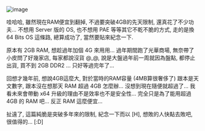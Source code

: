 ![image](/images/2008-02-13-enjoying-6gb-ram/image_7.png)

哇哈哈, 雖然現在RAM便宜到翻掉, 不過要突破4GB的先天限制, 還真花了不少功夫... 不想用 Server 版的 OS, 也不想用 PAE 等等其它不乾不脆的方式, 走的是換 64 Bits OS 這條路, 總算成功了, 當然要貼來紀念一下. 

原本有 2GB RAM, 想趁過年加個 4G 來用用... 過年期間跑了光華商場, 無奈帶了小皮問了好幾家店, 每家都說沒貨 @_@, 說是大盤過年前一周就因為盤點, 都停止出貨, 買不到 2GB DDR2 ... 只好等過完年了... 

回想才幾年前, 想說4GB這麼大, 對於當時的RAM容量 (4MB算很奢侈了) 跟本是天文數字, 跟本沒在想那天 RAM 超過 4GB 怎麼辦... 沒想到現在隨便就超過了... 我看未來會帶動 x64 升級的理由不是效率也不是安全性... 完全只是為了能用超過 4GB 的 RAM 吧... 反正 RAM 這麼便宜... 

扯遠了, 這篇純脆是突破多年來的限制, 紀念一下而以 [H], 想敗的人快點去敗吧, 很值得的... [:D]